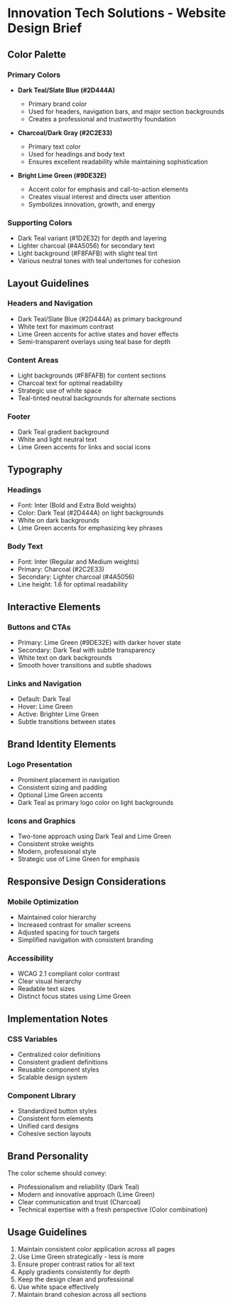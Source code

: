 # Innovation Tech Solutions - Website Design Brief

## Color Palette

### Primary Colors
- **Dark Teal/Slate Blue (#2D444A)**
  - Primary brand color
  - Used for headers, navigation bars, and major section backgrounds
  - Creates a professional and trustworthy foundation

- **Charcoal/Dark Gray (#2C2E33)**
  - Primary text color
  - Used for headings and body text
  - Ensures excellent readability while maintaining sophistication

- **Bright Lime Green (#9DE32E)**
  - Accent color for emphasis and call-to-action elements
  - Creates visual interest and directs user attention
  - Symbolizes innovation, growth, and energy

### Supporting Colors
- Dark Teal variant (#1D2E32) for depth and layering
- Lighter charcoal (#4A5056) for secondary text
- Light background (#F8FAFB) with slight teal tint
- Various neutral tones with teal undertones for cohesion

## Layout Guidelines

### Headers and Navigation
- Dark Teal/Slate Blue (#2D444A) as primary background
- White text for maximum contrast
- Lime Green accents for active states and hover effects
- Semi-transparent overlays using teal base for depth

### Content Areas
- Light backgrounds (#F8FAFB) for content sections
- Charcoal text for optimal readability
- Strategic use of white space
- Teal-tinted neutral backgrounds for alternate sections

### Footer
- Dark Teal gradient background
- White and light neutral text
- Lime Green accents for links and social icons

## Typography

### Headings
- Font: Inter (Bold and Extra Bold weights)
- Color: Dark Teal (#2D444A) on light backgrounds
- White on dark backgrounds
- Lime Green accents for emphasizing key phrases

### Body Text
- Font: Inter (Regular and Medium weights)
- Primary: Charcoal (#2C2E33)
- Secondary: Lighter charcoal (#4A5056)
- Line height: 1.6 for optimal readability

## Interactive Elements

### Buttons and CTAs
- Primary: Lime Green (#9DE32E) with darker hover state
- Secondary: Dark Teal with subtle transparency
- White text on dark backgrounds
- Smooth hover transitions and subtle shadows

### Links and Navigation
- Default: Dark Teal
- Hover: Lime Green
- Active: Brighter Lime Green
- Subtle transitions between states

## Brand Identity Elements

### Logo Presentation
- Prominent placement in navigation
- Consistent sizing and padding
- Optional Lime Green accents
- Dark Teal as primary logo color on light backgrounds

### Icons and Graphics
- Two-tone approach using Dark Teal and Lime Green
- Consistent stroke weights
- Modern, professional style
- Strategic use of Lime Green for emphasis

## Responsive Design Considerations

### Mobile Optimization
- Maintained color hierarchy
- Increased contrast for smaller screens
- Adjusted spacing for touch targets
- Simplified navigation with consistent branding

### Accessibility
- WCAG 2.1 compliant color contrast
- Clear visual hierarchy
- Readable text sizes
- Distinct focus states using Lime Green

## Implementation Notes

### CSS Variables
- Centralized color definitions
- Consistent gradient definitions
- Reusable component styles
- Scalable design system

### Component Library
- Standardized button styles
- Consistent form elements
- Unified card designs
- Cohesive section layouts

## Brand Personality

The color scheme should convey:
- Professionalism and reliability (Dark Teal)
- Modern and innovative approach (Lime Green)
- Clear communication and trust (Charcoal)
- Technical expertise with a fresh perspective (Color combination)

## Usage Guidelines

1. Maintain consistent color application across all pages
2. Use Lime Green strategically - less is more
3. Ensure proper contrast ratios for all text
4. Apply gradients consistently for depth
5. Keep the design clean and professional
6. Use white space effectively
7. Maintain brand cohesion across all sections
